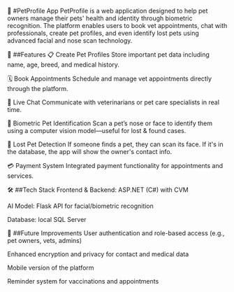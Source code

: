 🐾 #PetProfile App
PetProfile is a web application designed to help pet owners manage their pets' health and identity through biometric recognition. The platform enables users to book vet appointments, chat with professionals, create pet profiles, and even identify lost pets using advanced facial and nose scan technology.

🚀 ##Features
📋 Create Pet Profiles
Store important pet data including name, age, breed, and medical history.

🗓️ Book Appointments
Schedule and manage vet appointments directly through the platform.

💬 Live Chat
Communicate with veterinarians or pet care specialists in real time.

🧠 Biometric Pet Identification
Scan a pet’s nose or face to identify them using a computer vision model—useful for lost & found cases.

🐶 Lost Pet Detection
If someone finds a pet, they can scan its face. If it's in the database, the app will show the owner's contact info.

💳 Payment System
Integrated payment functionality for appointments and services.

🛠️ ##Tech Stack
Frontend & Backend: ASP.NET (C#) with CVM 

AI Model: Flask API for facial/biometric recognition

Database: local SQL Server

📌 ##Future Improvements
User authentication and role-based access (e.g., pet owners, vets, admins)

Enhanced encryption and privacy for contact and medical data

Mobile version of the platform

Reminder system for vaccinations and appointments
